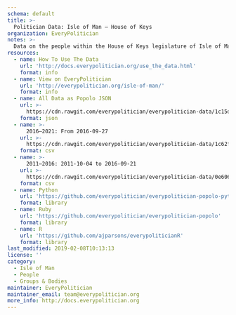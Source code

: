 ```yaml
---
schema: default
title: >-
  Politician Data: Isle of Man — House of Keys
organization: EveryPolitician
notes: >-
  Data on the people within the House of Keys legislature of Isle of Man.
resources:
  - name: How To Use The Data
    url: 'http://docs.everypolitician.org/use_the_data.html'
    format: info
  - name: View on EveryPolitician
    url: 'http://everypolitician.org/isle-of-man/'
    format: info
  - name: All Data as Popolo JSON
    url: >-
      https://cdn.rawgit.com/everypolitician/everypolitician-data/1c15d90f8d0c43177ec132a9445c3acdf70f1b97/data/Isle_of_Man/House_of_Keys/ep-popolo-v1.0.json
    format: json
  - name: >-
      2016–2021: From 2016-09-27
    url: >-
      https://cdn.rawgit.com/everypolitician/everypolitician-data/1c62f65a117b8edb3aa9ed8928fd8c83e8b7755d/data/Isle_of_Man/House_of_Keys/term-2016.csv
    format: csv
  - name: >-
      2011–2016: 2011-10-04 to 2016-09-21
    url: >-
      https://cdn.rawgit.com/everypolitician/everypolitician-data/0e60668299962c46a623e2a3993136125c6f8b6c/data/Isle_of_Man/House_of_Keys/term-2011.csv
    format: csv
  - name: Python
    url: 'https://github.com/everypolitician/everypolitician-popolo-python'
    format: library
  - name: Ruby
    url: 'https://github.com/everypolitician/everypolitician-popolo'
    format: library
  - name: R
    url: 'https://github.com/ajparsons/everypoliticianR'
    format: library
last_modified: 2019-02-08T10:13:13
license: ''
category:
  - Isle of Man
  - People
  - Groups & Bodies
maintainer: EveryPolitician
maintainer_email: team@everypolitician.org
more_info: http://docs.everypolitician.org
---
```

